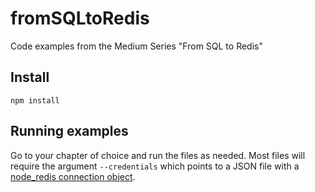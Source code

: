 # fromSQLtoRedis

Code examples from the Medium Series "From SQL to Redis"


## Install

```
npm install
```

## Running examples

Go to your chapter of choice and run the files as needed. Most files will require the argument `--credentials` which points to a JSON file with a [node_redis connection object](https://github.com/NodeRedis/node_redis#rediscreateclient).

